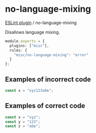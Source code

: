 # no-language-mixing

[ESLint plugin](https://iliubinskii.github.io/eslint-plugin-misc/) / no-language-mixing

Disallows language mixing.

```ts
module.exports = {
  plugins: ["misc"],
  rules: {
    "misc/no-language-mixing": "error"
  }
};
```

## Examples of incorrect code

```ts
const x = "xyz123абв";
```

## Examples of correct code

```ts
const x = "xyz";
const y = "123";
const z = "абв";
```